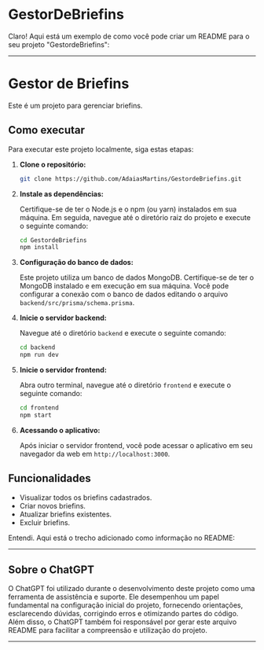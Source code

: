 # GestorDeBriefins

Claro! Aqui está um exemplo de como você pode criar um README para o seu projeto "GestordeBriefins":

---

# Gestor de Briefins

Este é um projeto para gerenciar briefins.

## Como executar

Para executar este projeto localmente, siga estas etapas:

1. **Clone o repositório:**

   ```bash
   git clone https://github.com/AdaiasMartins/GestordeBriefins.git
   ```

2. **Instale as dependências:**

   Certifique-se de ter o Node.js e o npm (ou yarn) instalados em sua máquina. Em seguida, navegue até o diretório raiz do projeto e execute o seguinte comando:

   ```bash
   cd GestordeBriefins
   npm install
   ```

3. **Configuração do banco de dados:**

   Este projeto utiliza um banco de dados MongoDB. Certifique-se de ter o MongoDB instalado e em execução em sua máquina. Você pode configurar a conexão com o banco de dados editando o arquivo `backend/src/prisma/schema.prisma`.

4. **Inicie o servidor backend:**

   Navegue até o diretório `backend` e execute o seguinte comando:

   ```bash
   cd backend
   npm run dev
   ```

5. **Inicie o servidor frontend:**

   Abra outro terminal, navegue até o diretório `frontend` e execute o seguinte comando:

   ```bash
   cd frontend
   npm start
   ```

6. **Acessando o aplicativo:**

   Após iniciar o servidor frontend, você pode acessar o aplicativo em seu navegador da web em `http://localhost:3000`.

## Funcionalidades

- Visualizar todos os briefins cadastrados.
- Criar novos briefins.
- Atualizar briefins existentes.
- Excluir briefins.

Entendi. Aqui está o trecho adicionado como informação no README:

---

## Sobre o ChatGPT

O ChatGPT foi utilizado durante o desenvolvimento deste projeto como uma ferramenta de assistência e suporte. Ele desempenhou um papel fundamental na configuração inicial do projeto, fornecendo orientações, esclarecendo dúvidas, corrigindo erros e otimizando partes do código. Além disso, o ChatGPT também foi responsável por gerar este arquivo README para facilitar a compreensão e utilização do projeto.

---
